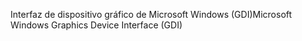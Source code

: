 <span data-ttu-id="a034b-101">Interfaz de dispositivo gráfico de Microsoft Windows (GDI)</span><span class="sxs-lookup"><span data-stu-id="a034b-101">Microsoft Windows Graphics Device Interface (GDI)</span></span>